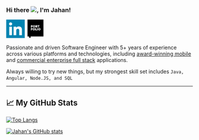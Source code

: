 ### Hi there <img src="https://media.giphy.com/media/hvRJCLFzcasrR4ia7z/giphy.gif" width="25px">, I'm Jahan!

<a href="https://www.linkedin.com/in/JahanUl/"><img height="50" src="https://github.com/JahanU/jahanu/blob/main/linkedin.png"></a>
 <a href="https://jahanu.github.io/"><img height="50" src="https://github.com/JahanU/jahanu/blob/main/portfolio.png"></a>

Passionate and driven Software Engineer with 5+ years of experience across various platforms and technologies, including [award-winning mobile](https://apps.apple.com/gb/app/hour-blocks-day-planner/id1456275153#?platform=iphone) and [commercial enterprise full stack](https://www.disclosureservices.com/) applications.

Always willing to try new things, but my strongest skill set includes `Java, Angular, Node.JS, and SQL` 
<hr> 

## &#x1f4c8; My GitHub Stats
[![Top Langs](https://github-readme-stats.vercel.app/api/top-langs/?username=jahanu&theme=default&langs_count=5&hide=css,html,scss&layout=compact)](https://github.com/anuraghazra/github-readme-stats)

[![Jahan's GitHub stats](https://github-readme-stats.vercel.app/api?username=Jahanu&hide=contribs&theme=default&count_private=true&show_icons=true)](https://github.com/anuraghazra/github-readme-stats)


<!--
**JahanU/jahanu** is a ✨ _special_ ✨ repository because its `README.md` (this file) appears on your GitHub profile.
-->
